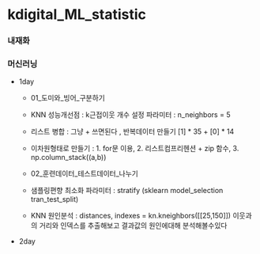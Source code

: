 # kdigital_ML_statistic
### 내재화
### 머신러닝
- 1day
    - 01_도미와_빙어_구분하기
     - KNN 성능개선점 : k근접이웃 개수 설정 파라미터 : n_neighbors = 5 
     - 리스트 병합 : 그냥 + 쓰면된다 , 반복데이터 만들기 [1] * 35 +  [0] * 14
     - 이차원형태로 만들기 : 1. for문 이용, 2. 리스트컴프리헨션 + zip 함수, 3. np.column_stack((a,b))

    - 02_훈련데이터_테스트데이터_나누기
     - 샘플링편향 최소화 파라미터 : stratify (sklearn model_selection tran_test_split)
     - KNN 원인분석 : distances, indexes = kn.kneighbors([[25,150]]) 이웃과의 거리와 인덱스를 추출해보고 결과값의 원인에대해 분석해볼수있다
- 2day
